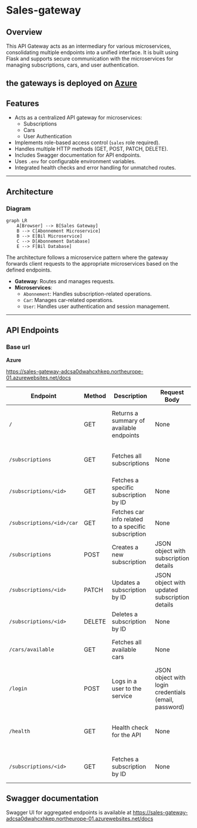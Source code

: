 # Sales-gateway

## Overview
This API Gateway acts as an intermediary for various microservices, consolidating multiple endpoints into a unified interface. It is built using Flask and supports secure communication with the microservices for managing subscriptions, cars, and user authentication. 

the gateways is deployed on [Azure](https://sales-gateway-adcsa0dwahcxhkep.northeurope-01.azurewebsites.net/)
---

## Features
- Acts as a centralized API gateway for microservices:
  - Subscriptions
  - Cars
  - User Authentication
- Implements role-based access control (`sales` role required).
- Handles multiple HTTP methods (GET, POST, PATCH, DELETE).
- Includes Swagger documentation for API endpoints.
- Uses `.env` for configurable environment variables.
- Integrated health checks and error handling for unmatched routes.

---

## Architecture
### Diagram

```mermaid
graph LR
    A[Browser] --> B[Sales Gateway]
    B --> C[Abonnement Microservice]
    B --> E[Bil Microservice]
    C --> D[Abonnement Database]
    E --> F[Bil Database]
```
    
The architecture follows a microservice pattern where the gateway forwards client requests to the appropriate microservices based on the defined endpoints.

- **Gateway**: Routes and manages requests.
- **Microservices**:
  - `Abonnement`: Handles subscription-related operations.
  - `Car`: Manages car-related operations.
  - `User`: Handles user authentication and session management.

---

## API Endpoints

### Base url

**Azure**

https://sales-gateway-adcsa0dwahcxhkep.northeurope-01.azurewebsites.net/docs

| **Endpoint**                | **Method** | **Description**                                      | **Request Body**                                                                 | **Response**                                                                                         | **Status Codes**           | **Authentication**      |
|-----------------------------|------------|------------------------------------------------------|----------------------------------------------------------------------------------|-----------------------------------------------------------------------------------------------------|----------------------------|-------------------------|
| `/`                         | GET        | Returns a summary of available endpoints             | None                                                                             | JSON with message and list of available endpoints                                                    | 200 OK                     | None                    |
| `/subscriptions`             | GET        | Fetches all subscriptions                           | None                                                                             | JSON array with subscription data                                                                   | 200 OK                     | Sales role required     |
| `/subscriptions/<id>`        | GET        | Fetches a specific subscription by ID                | None                                                                             | JSON object with subscription data                                                                   | 200 OK, 404 Not Found      | Sales role required     |
| `/subscriptions/<id>/car`    | GET        | Fetches car info related to a specific subscription  | None                                                                             | JSON object with car info                                                                            | 200 OK, 404 Not Found      | Sales role required     |
| `/subscriptions`             | POST       | Creates a new subscription                          | JSON object with subscription details                                            | JSON object with created subscription data                                                          | 201 Created                | Sales role required     |
| `/subscriptions/<id>`        | PATCH      | Updates a subscription by ID                        | JSON object with updated subscription details                                    | JSON object with updated subscription data                                                          | 200 OK, 404 Not Found      | Sales role required     |
| `/subscriptions/<id>`        | DELETE     | Deletes a subscription by ID                        | None                                                                             | JSON object with success message                                                                    | 200 OK, 404 Not Found      | Sales role required     |
| `/cars/available`            | GET        | Fetches all available cars                          | None                                                                             | JSON array with available cars                                                                      | 200 OK                     | Sales role required     |
| `/login`                     | POST       | Logs in a user to the service                       | JSON object with login credentials (email, password)                             | JSON object with user data and authorization token (cookie)                                          | 200 OK, 401 Unauthorized   | None                    |
| `/health`                    | GET        | Health check for the API                            | None                                                                             | JSON object with health status ({"status": "healthy"})                                               | 200 OK                     | None                    |
| `/subscriptions/<id>`        | GET        | Fetches a subscription by ID                        | None                                                                             | JSON object with subscription data                                                                   | 200 OK, 404 Not Found      | Sales role required     |


## Swagger documentation

Swagger UI for aggregated endpoints is available at https://sales-gateway-adcsa0dwahcxhkep.northeurope-01.azurewebsites.net/docs